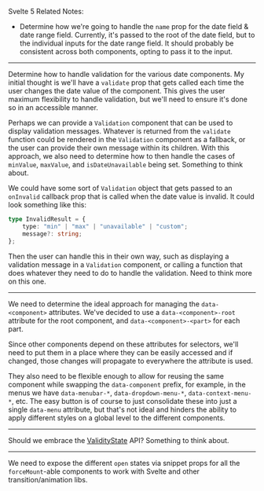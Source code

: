 Svelte 5 Related Notes:

-   Determine how we're going to handle the `name` prop for the date field & date range field. Currently, it's passed to the root of the date field, but to the individual inputs for the date range field. It should probably be consistent across both components, opting to pass it to the input.

---

Determine how to handle validation for the various date components. My initial thought is we'll have a `validate` prop that gets called each time the user changes the date value of the component. This gives the user maximum flexibility to handle validation, but we'll need to ensure it's done so in an accessible manner.

Perhaps we can provide a `Validation` component that can be used to display validation messages. Whatever is returned from the `validate` function could be rendered in the `Validation` component as a fallback, or the user can provide their own message within its children. With this approach, we also need to determine how to then handle the cases of `minValue`, `maxValue`, and `isDateUnavailable` being set. Something to think about.

We could have some sort of `Validation` object that gets passed to an `onInvalid` callback prop that is called when the date value is invalid. It could look something like this:

```ts
type InvalidResult = {
	type: "min" | "max" | "unavailable" | "custom";
	message?: string;
};
```

Then the user can handle this in their own way, such as displaying a validation message in a `Validation` component, or calling a function that does whatever they need to do to handle the validation. Need to think more on this one.

---

We need to determine the ideal approach for managing the `data-<component>` attributes. We've decided to use a `data-<component>-root` attribute for the root component, and `data-<component>-<part>` for each part.

Since other components depend on these attributes for selectors, we'll need to put them in a place where they can be easily accessed and if changed, those changes will propagate to everywhere the attribute is used.

They also need to be flexible enough to allow for reusing the same component while swapping the `data-component` prefix, for example, in the menus we have `data-menubar-*`, `data-dropdown-menu-*`, `data-context-menu-*`, etc. The easy button is of course to just consolidate these into just a single `data-menu` attribute, but that's not ideal and hinders the ability to apply different styles on a global level to the different components.

---

Should we embrace the [ValidityState](https://developer.mozilla.org/en-US/docs/Web/API/ValidityState) API? Something to think about.

---

We need to expose the different `open` states via snippet props for all the `forceMount`-able components to work with Svelte and other transition/animation libs.
